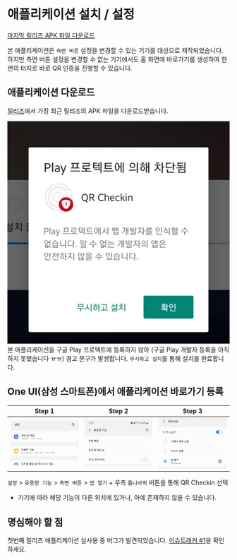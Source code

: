 # 애플리케이션 설치 / 설정

[마지막 릴리즈 APK 파일 다운로드](https://github.com/ShapeLayer/QR-Checkin/releases/download/1/qrcheckin-1bdc4cb2c0a240c880ea502778206085-signed.apk)

본 애플리케이션은 `측면 버튼` 설정을 변경할 수 있는 기기를 대상으로 제작되었습니다. 하지만 측면 버튼 설정을 변경할 수 없는 기기에서도 홈 화면에 바로가기를 생성하여 한번의 터치로 바로 QR 인증을 진행할 수 있습니다.

## 애플리케이션 다운로드
[릴리즈](https://github.com/ShapeLayer/QR-Checkin/releases)에서 가장 최근 릴리즈의 APK 파일을 다운로드받습니다.

![](./_assets/install/google_protect.jpg)  
본 애플리케이션을 구글 Play 프로텍트에 등록하지 않아 (구글 Play 개발자 등록을 아직 하지 못했습니다 ㅠㅠ) 경고 문구가 발생합니다. `무시하고 설치`를 통해 설치를 완료합니다.

## One UI(삼성 스마트폰)에서 애플리케이션 바로가기 등록
| Step 1 | Step 2 | Step 3 |
| --- | --- | --- |
| ![](./_assets/install/step1.png) | ![](./_assets/install/step2.png) | ![](./_assets/install/step3.png) |

`설정` > `유용한 기능` > `측면 버튼` > `앱 열기` + 우측 `톱니바퀴` 버튼을 통해 QR Checkin 선택  

* 기기에 따라 해당 기능이 다른 위치에 있거나, 아예 존재하지 않을 수 있습니다.

## 명심해야 할 점
첫번째 릴리즈 애플리케이션 실사용 중 버그가 발견되었습니다. [이슈트래커 #1](https://github.com/ShapeLayer/QR-Checkin/issues/1)을 확인하세요.
